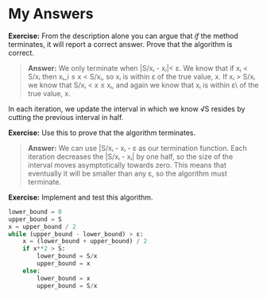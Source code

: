 # My Answers

**Exercise:** From the description alone you can argue that *if* the method terminates, it will report a correct answer. Prove that the algorithm is correct.

> **Answer:** We only terminate when |S/xᵢ - xᵢ|< ε. We know that if xᵢ < S/xᵢ then xᵢ_i ≤ x < S/xᵢ, so xᵢ is within ε of the true value, x. If xᵢ > S/xᵢ we know that S/xᵢ < x ≤ xᵢ, and again we know that xᵢ is within ε\ of the true value, x.

In each iteration, we update the interval in which we know √S resides by cutting the previous interval in half.

**Exercise:** Use this to prove that the algorithm terminates.

> **Answer:** We can use |S/xᵢ - xᵢ - ε as our termination function. Each iteration decreases the |S/xᵢ - xᵢ| by one half, so the size of the interval moves asymptotically towards zero. This means that eventually it will be smaller than any ε, so the algorithm must terminate.

**Exercise:** Implement and test this algorithm.

```python
lower_bound = 0
upper_bound = S
x = upper_bound / 2
while (upper_bound - lower_bound) > ε:
    x = (lower_bound + upper_bound) / 2
    if x**2 > S:
        lower_bound = S/x
        upper_bound = x
    else:
        lower_bound = x
        upper_bound = S/x
```

